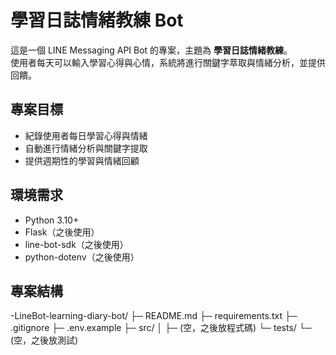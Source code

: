 # 學習日誌情緒教練 Bot

這是一個 LINE Messaging API Bot 的專案，主題為 **學習日誌情緒教練**。  
使用者每天可以輸入學習心得與心情，系統將進行關鍵字萃取與情緒分析，並提供回饋。  

## 專案目標
- 紀錄使用者每日學習心得與情緒
- 自動進行情緒分析與關鍵字提取
- 提供週期性的學習與情緒回顧

## 環境需求
- Python 3.10+
- Flask（之後使用）
- line-bot-sdk（之後使用）
- python-dotenv（之後使用）

## 專案結構
-LineBot-learning-diary-bot/
 ├─ README.md
 ├─ requirements.txt
 ├─ .gitignore
 ├─ .env.example
 ├─ src/
 │   ├─ (空，之後放程式碼)
 └─ tests/
    └─ (空，之後放測試)

